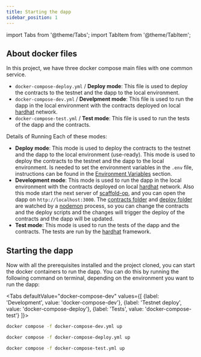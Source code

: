 ```yaml
---
title: Starting the dapp
sidebar_position: 1
---
```


import Tabs from '@theme/Tabs';
import TabItem from '@theme/TabItem';

## About docker files

In this project, we have three docker compose main files with one common service.

-   `docker-compose-deploy.yml` / **Deploy mode**: This file is used to deploy the contracts to the testnet and the dapp to the local environment.
-   `docker-compose-dev.yml` / **Develpment mode**: This file is used to run the dapp in the local environment with the contracts deployed on local [hardhat](https://hardhat.org/) network.
-   `docker-compose-test.yml` / **Test mode**: This file is used to run the tests of the dapp and the contracts.

Details of Running Each of these modes:

-   **Deploy mode**: This mode is used to deploy the contracts to the testnet and the dapp to the local environment (use-ready). This mode is used to deploy the contracts to the testnet and the dapp to the local environment. Is needed to set the environment variables in the `.env` file, instructions can be found in the [Environment Variables](./prerequisites#environment-variables) section.
-   **Development mode**: This mode is used to run the dapp in the local environment with the contracts deployed on local [hardhat](https://hardhat.org/) network. Also this mode start the next server of [scaffold-op](https://github.com/ethereum-optimism/scaffold-op), and you can open the dapp on `http://localhost:3000`. The [contracts folder](https://github.com/Airport-Coders/optimism/tree/main/smartcontracts/packages/hardhat/contracts) and [deploy folder](https://github.com/Airport-Coders/optimism/tree/main/smartcontracts/packages/hardhat/deploy) are watched by a [nodemon](https://nodemon.io/) process, so you can change the contracts and the deploy scripts and the changes will trigger the deploy of the contracts and the dapp will be updated.
-   **Test mode**: This mode is used to run the tests of the dapp and the contracts. The tests are run by the [hardhat](https://hardhat.org/) framework.

## Starting the dapp

Now with all the prerequisites installed and the project cloned, you can start the docker containers to run the dapp. You can do this by running the following command on terminal, depending on the environment you want to run the dapp:

<Tabs defaultValue="docker-compose-dev" values={[
{label: 'Development', value: 'docker-compose-dev'},
{label: 'Testnet deploy', value: 'docker-compose-deploy'},
{label: 'Tests', value: 'docker-compose-test'}
]}>

<TabItem value="docker-compose-dev">

```bash
docker compose -f docker-compose-dev.yml up
```

</TabItem>

<TabItem value="docker-compose-deploy">

```bash
docker compose -f docker-compose-deploy.yml up
```

</TabItem>

<TabItem value="docker-compose-test">

```bash
docker compose -f docker-compose-test.yml up
```

</TabItem>
</Tabs>
